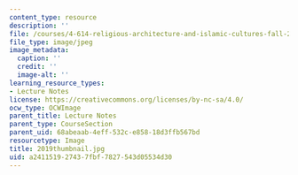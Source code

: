 ```yaml
---
content_type: resource
description: ''
file: /courses/4-614-religious-architecture-and-islamic-cultures-fall-2002/a241151927437fbf7827543d05534d30_2019thumbnail.jpg
file_type: image/jpeg
image_metadata:
  caption: ''
  credit: ''
  image-alt: ''
learning_resource_types:
- Lecture Notes
license: https://creativecommons.org/licenses/by-nc-sa/4.0/
ocw_type: OCWImage
parent_title: Lecture Notes
parent_type: CourseSection
parent_uid: 68abeaab-4eff-532c-e858-18d3ffb567bd
resourcetype: Image
title: 2019thumbnail.jpg
uid: a2411519-2743-7fbf-7827-543d05534d30
---
```

